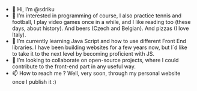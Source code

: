 - 👋 Hi, I’m @sdriku
- 👀 I’m interested in programming of course, I also practice tennis and football, I play video games once in a while, and I like reading too (these days, about history). And beers (Czech and Belgian). And pizzas (I love Italy).
- 🌱 I’m currently learning Java Script and how to use different Front End libraries. I have been building websites for a few years now, but I´d like to take it to the next level by becoming proficient with JS.
- 💞️ I’m looking to collaborate on open-source projects, where I could contribute to the front-end part in any useful way.
- 📫 How to reach me ? Well, very soon, through my personal website once I publish it :)

<!---
sdriku/sdriku is a ✨ special ✨ repository because its `README.md` (this file) appears on your GitHub profile.
You can click the Preview link to take a look at your changes.
--->
